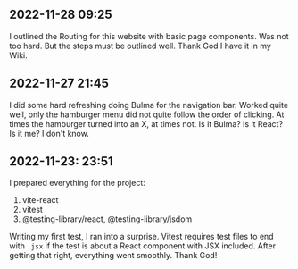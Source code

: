 ## 2022-11-28 09:25

I outlined the Routing for this website with basic page components. Was not too hard. But the steps must be outlined well. Thank God I have it in my Wiki.


## 2022-11-27 21:45

I did some hard refreshing doing Bulma for the navigation bar. Worked quite well, only the hamburger menu did not quite follow the order of clicking. At times the hamburger turned into an X, at times not. Is it Bulma? Is it React? Is it me? I don't know.


## 2022-11-23: 23:51

I prepared everything for the project:

1. vite-react
0. vitest
0. @testing-library/react, @testing-library/jsdom

Writing my first test, I ran into a surprise. Vitest requires test files to end with `.jsx` if the test is about a React component with JSX included. After getting that right, everything went smoothly. Thank God!

